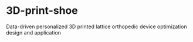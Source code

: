 # 3D-print-shoe
Data-driven personalized 3D printed lattice orthopedic device optimization design and application
